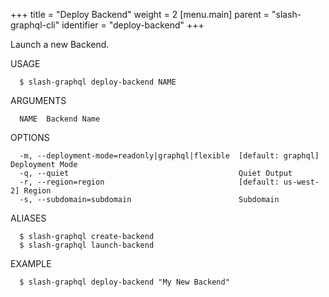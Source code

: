 +++
title = "Deploy Backend"
weight = 2
[menu.main]
    parent = "slash-graphql-cli"
    identifier = "deploy-backend"
+++

Launch a new Backend.

USAGE
```
  $ slash-graphql deploy-backend NAME
```

ARGUMENTS
```
  NAME  Backend Name
```

OPTIONS
```
  -m, --deployment-mode=readonly|graphql|flexible  [default: graphql] Deployment Mode
  -q, --quiet                                      Quiet Output
  -r, --region=region                              [default: us-west-2] Region
  -s, --subdomain=subdomain                        Subdomain
```

ALIASES
```
  $ slash-graphql create-backend
  $ slash-graphql launch-backend
```

EXAMPLE
```
  $ slash-graphql deploy-backend "My New Backend"
```
